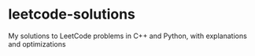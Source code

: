 # leetcode-solutions
My solutions to LeetCode problems in C++ and Python, with explanations and optimizations
